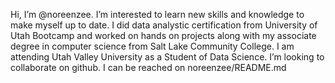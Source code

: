 Hi, I’m @noreenzee.
I’m interested to learn new skills and knowledge to make myself up to date.
I did data analystic certification from University of Utah Bootcamp and worked on hands on projects along with my associate degree in computer science from Salt Lake Community College. I am attending Utah Valley University as a Student of Data Science. 
I’m looking to collaborate on github.
I can be reached on noreenzee/README.md
